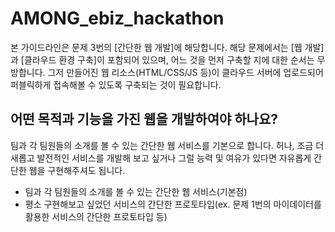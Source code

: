 # AMONG_ebiz_hackathon

본 가이드라인은 문제 3번의 [간단한 웹 개발]에 해당합니다. 해당 문제에서는 [웹 개발]과 [클라우드 환경 구축]이 포함되어 있으며,
어느 것을 먼저 구축할 지에 대한 순서는 무방합니다. 그저 만들어진 웹 리소스(HTML/CSS/JS 등)이 클라우드 서버에 업로드되어
퍼블릭하게 접속해볼 수 있도록 구축되는 것이 필요합니다.


## 어떤 목적과 기능을 가진 웹을 개발하여야 하나요?
팀과 각 팀원들의 소개를 볼 수 있는 간단한 웹 서비스를 기본으로 합니다. 허나, 조금 더 새롭고 발전적인 서비스를 개발해 보고 싶거나 그럴 능력 및 여유가 있다면
자유롭게 간단한 웹을 구현해주셔도 됩니다.

- 팀과 각 팀원들의 소개를 볼 수 있는 간단한 웹 서비스(기본점)
- 평소 구현해보고 싶었던 서비스의 간단한 프로토타입(ex. 문제 1번의 마이데이터를 활용한 서비스의 간단한 프로토타입 등)
